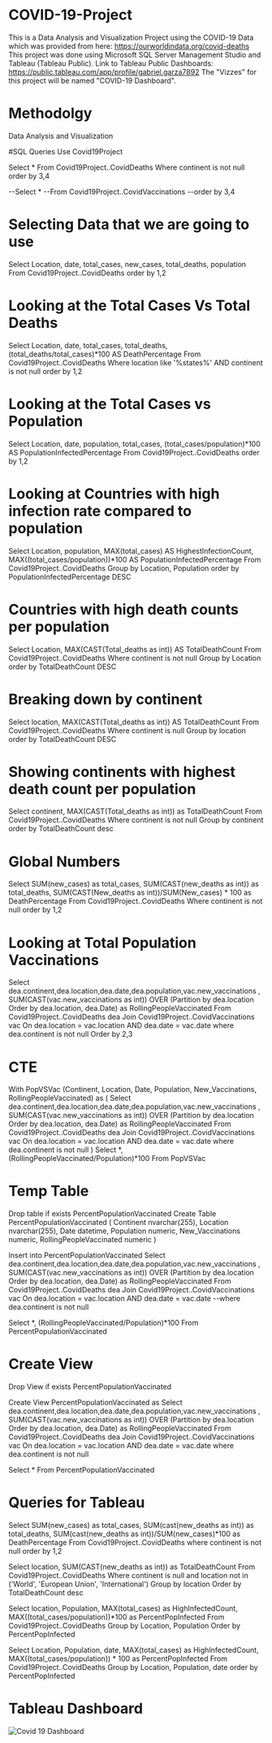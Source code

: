 # COVID-19-Project
This is a Data Analysis and Visualization Project using the COVID-19 Data which was provided from here: https://ourworldindata.org/covid-deaths 
This project was done using Microsoft SQL Server Management Studio and Tableau (Tableau Public). Link to Tableau Public Dashboards: https://public.tableau.com/app/profile/gabriel.garza7892 The "Vizzes" for this project will be named "COVID-19 Dashboard". 
# Methodolgy
Data Analysis and Visualization

#SQL Queries
Use Covid19Project

Select *
From Covid19Project..CovidDeaths
Where continent is not null
order by 3,4

--Select *
--From Covid19Project..CovidVaccinations
--order by 3,4

# Selecting Data that we are going to use

Select Location, date, total_cases, new_cases, total_deaths, population
From Covid19Project..CovidDeaths
order by 1,2

# Looking at the Total Cases Vs Total Deaths
Select Location, date, total_cases, total_deaths, (total_deaths/total_cases)*100 AS DeathPercentage
From Covid19Project..CovidDeaths
Where location like '%states%'
AND continent is not null
order by 1,2

# Looking at the Total Cases vs Population
Select Location, date, population, total_cases, (total_cases/population)*100 AS PopulationInfectedPercentage
From Covid19Project..CovidDeaths
order by 1,2

# Looking at Countries with high infection rate compared to population
Select Location, population, MAX(total_cases) AS HighestInfectionCount, MAX((total_cases/population))*100 AS PopulationInfectedPercentage
From Covid19Project..CovidDeaths
Group by Location, Population
order by PopulationInfectedPercentage DESC

# Countries with high death counts per population
Select Location, MAX(CAST(Total_deaths as int)) AS TotalDeathCount
From Covid19Project..CovidDeaths
Where continent is not null
Group by Location
order by TotalDeathCount DESC

# Breaking down by continent
Select location, MAX(CAST(Total_deaths as int)) AS TotalDeathCount
From Covid19Project..CovidDeaths
Where continent is null
Group by location
order by TotalDeathCount DESC

# Showing continents with highest death count per population
Select continent, MAX(CAST(Total_deaths as int)) as TotalDeathCount
From Covid19Project..CovidDeaths
Where continent is not null
Group by continent
order by TotalDeathCount desc

# Global Numbers
Select SUM(new_cases) as total_cases, SUM(CAST(new_deaths as int)) as total_deaths, SUM(CAST(New_deaths as int))/SUM(New_cases) * 100 as DeathPercentage
From Covid19Project..CovidDeaths
Where continent is not null
order by 1,2

# Looking at Total Population Vaccinations
Select dea.continent,dea.location,dea.date,dea.population,vac.new_vaccinations
, SUM(CAST(vac.new_vaccinations as int)) OVER (Partition by dea.location Order by dea.location,
dea.Date) as RollingPeopleVaccinated
From Covid19Project..CovidDeaths dea
Join Covid19Project..CovidVaccinations vac
	On dea.location = vac.location 
	AND dea.date = vac.date
where dea.continent is not null
Order by 2,3

# CTE
With PopVSVac (Continent, Location, Date, Population, New_Vaccinations, RollingPeopleVaccinated)
as
(
Select dea.continent,dea.location,dea.date,dea.population,vac.new_vaccinations
, SUM(CAST(vac.new_vaccinations as int)) OVER (Partition by dea.location Order by dea.location,
dea.Date) as RollingPeopleVaccinated
From Covid19Project..CovidDeaths dea
Join Covid19Project..CovidVaccinations vac
	On dea.location = vac.location 
	AND dea.date = vac.date
where dea.continent is not null
)
Select *, (RollingPeopleVaccinated/Population)*100
From PopVSVac

# Temp Table
Drop table if exists PercentPopulationVaccinated
Create Table PercentPopulationVaccinated
(
Continent nvarchar(255),
Location nvarchar(255),
Date datetime,
Population numeric,
New_Vaccinations numeric,
RollingPeopleVaccinated numeric
)

Insert into PercentPopulationVaccinated
Select dea.continent,dea.location,dea.date,dea.population,vac.new_vaccinations
, SUM(CAST(vac.new_vaccinations as int)) OVER (Partition by dea.location Order by dea.location,
dea.Date) as RollingPeopleVaccinated
From Covid19Project..CovidDeaths dea
Join Covid19Project..CovidVaccinations vac
	On dea.location = vac.location 
	AND dea.date = vac.date
--where dea.continent is not null

Select *, (RollingPeopleVaccinated/Population)*100
From PercentPopulationVaccinated

# Create View
Drop View if exists PercentPopulationVaccinated

Create View PercentPopulationVaccinated as 
Select dea.continent,dea.location,dea.date,dea.population,vac.new_vaccinations
, SUM(CAST(vac.new_vaccinations as int)) OVER (Partition by dea.location Order by dea.location,
dea.Date) as RollingPeopleVaccinated
From Covid19Project..CovidDeaths dea
Join Covid19Project..CovidVaccinations vac
	On dea.location = vac.location 
	AND dea.date = vac.date
where dea.continent is not null

Select * 
From PercentPopulationVaccinated

# Queries for Tableau
Select SUM(new_cases) as total_cases, SUM(cast(new_deaths as int)) as total_deaths, SUM(cast(new_deaths as int))/SUM(new_cases)*100
as DeathPercentage
From Covid19Project..CovidDeaths
where continent is not null
order by 1,2

Select location, SUM(CAST(new_deaths as int)) as TotalDeathCount
From Covid19Project..CovidDeaths
Where continent is null
and location not in ('World', 'European Union', 'International')
Group by location
Order by TotalDeathCount desc

Select location, Population, MAX(total_cases) as HighInfectedCount, MAX((total_cases/population))*100 as PercentPopInfected
From Covid19Project..CovidDeaths
Group by Location, Population
Order by PercentPopInfected

Select Location, Population, date, MAX(total_cases) as HighInfectedCount, MAX((total_cases/population)) * 100 as PercentPopInfected
From Covid19Project..CovidDeaths
Group by Location, Population, date
order by PercentPopInfected

# Tableau Dashboard
![Covid 19 Dashboard](https://user-images.githubusercontent.com/120590361/211623733-d1cc1665-93a7-4ba3-bd52-bc7187626261.png)
